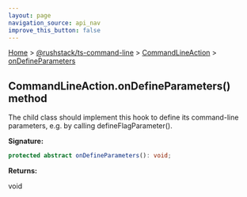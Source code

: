 ```yaml
---
layout: page
navigation_source: api_nav
improve_this_button: false
---
```



[Home](./index.md) &gt; [@rushstack/ts-command-line](./ts-command-line.md) &gt; [CommandLineAction](./ts-command-line.commandlineaction.md) &gt; [onDefineParameters](./ts-command-line.commandlineaction.ondefineparameters.md)

## CommandLineAction.onDefineParameters() method

The child class should implement this hook to define its command-line parameters, e.g. by calling defineFlagParameter().

<b>Signature:</b>

```typescript
protected abstract onDefineParameters(): void;
```
<b>Returns:</b>

void
